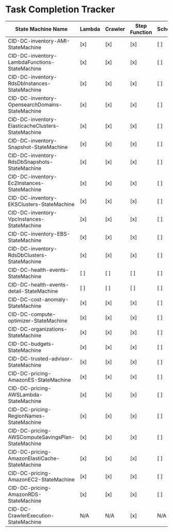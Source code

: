 # Task Completion Tracker

| State Machine Name                                | Lambda | Crawler | Step Function | Scheduler |
| ------------------------------------------------- | ------ | ------- | ------------- | --------- |
| CID-DC-inventory-AMI-StateMachine                 | [x]    | [x]     | [x]           | [ ]       |
| CID-DC-inventory-LambdaFunctions-StateMachine     | [x]    | [x]     | [x]           | [ ]       |
| CID-DC-inventory-RdsDbInstances-StateMachine      | [x]    | [x]     | [x]           | [ ]       |
| CID-DC-inventory-OpensearchDomains-StateMachine   | [x]    | [x]     | [x]           | [ ]       |
| CID-DC-inventory-ElasticacheClusters-StateMachine | [x]    | [x]     | [x]           | [ ]       |
| CID-DC-inventory-Snapshot-StateMachine            | [x]    | [x]     | [x]           | [ ]       |
| CID-DC-inventory-RdsDbSnapshots-StateMachine      | [x]    | [x]     | [x]           | [ ]       |
| CID-DC-inventory-Ec2Instances-StateMachine        | [x]    | [x]     | [x]           | [ ]       |
| CID-DC-inventory-EKSClusters-StateMachine         | [x]    | [x]     | [x]           | [ ]       |
| CID-DC-inventory-VpcInstances-StateMachine        | [x]    | [x]     | [x]           | [ ]       |
| CID-DC-inventory-EBS-StateMachine                 | [x]    | [x]     | [x]           | [ ]       |
| CID-DC-inventory-RdsDbClusters-StateMachine       | [x]    | [x]     | [x]           | [ ]       |
| CID-DC-health-events-StateMachine                 | [ ]    | [ ]     | [ ]           | [ ]       |
| CID-DC-health-events-detail-StateMachine          | [ ]    | [ ]     | [ ]           | [ ]       |
| CID-DC-cost-anomaly-StateMachine                  | [x]    | [x]     | [x]           | [ ]       |
| CID-DC-compute-optimizer-StateMachine             | [x]    | [x]     | [x]           | [ ]       |
| CID-DC-organizations-StateMachine                 | [x]    | [x]     | [x]           | [ ]       |
| CID-DC-budgets-StateMachine                       | [x]    | [x]     | [x]           | [ ]       |
| CID-DC-trusted-advisor-StateMachine               | [x]    | [x]     | [x]           | [ ]       |
| CID-DC-pricing-AmazonES-StateMachine              | [x]    | [x]     | [x]           | [ ]       |
| CID-DC-pricing-AWSLambda-StateMachine             | [x]    | [x]     | [x]           | [ ]       |
| CID-DC-pricing-RegionNames-StateMachine           | [x]    | [x]     | [x]           | [ ]       |
| CID-DC-pricing-AWSComputeSavingsPlan-StateMachine | [x]    | [x]     | [x]           | [ ]       |
| CID-DC-pricing-AmazonElastiCache-StateMachine     | [x]    | [x]     | [x]           | [ ]       |
| CID-DC-pricing-AmazonEC2-StateMachine             | [x]    | [x]     | [x]           | [ ]       |
| CID-DC-pricing-AmazonRDS-StateMachine             | [x]    | [x]     | [x]           | [ ]       |
| CID-DC-CrawlerExecution-StateMachine              | N/A    | N/A     | [x]           | N/A       |


